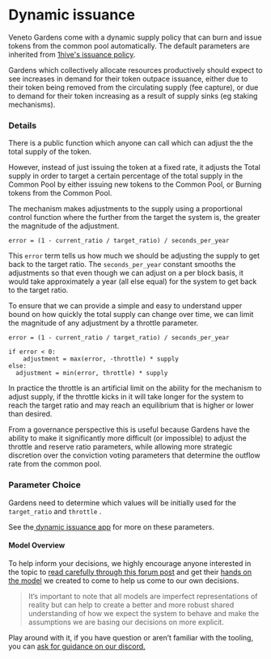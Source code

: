 # Dynamic issuance

Veneto Gardens come with a dynamic supply policy that can burn and issue tokens from the common pool automatically. The default parameters are inherited from [1hive's issuance policy](https://forum.1hive.org/t/dynamic-honey-supply-policy-proposal/2224).

Gardens which collectively allocate resources productively should expect to see increases in demand for their token outpace issuance, either due to their token being removed from the circulating supply \(fee capture\), or due to demand for their token increasing as a result of supply sinks \(eg staking mechanisms\).

### Details

There is a public function which anyone can call which can adjust the the total supply of the token.

However, instead of just issuing the token at a fixed rate, it adjusts the Total supply in order to target a certain percentage of the total supply in the Common Pool by either issuing new tokens to the Common Pool, or Burning tokens from the Common Pool.

The mechanism makes adjustments to the supply using a proportional control function where the further from the target the system is, the greater the magnitude of the adjustment.

```text
error = (1 - current_ratio / target_ratio) / seconds_per_year
```

This `error` term tells us how much we should be adjusting the supply to get back to the target ratio. The `seconds_per_year` constant smooths the adjustments so that even though we can adjust on a per block basis, it would take approximately a year \(all else equal\) for the system to get back to the target ratio.

To ensure that we can provide a simple and easy to understand upper bound on how quickly the total supply can change over time, we can limit the magnitude of any adjustment by a throttle parameter.

```text
error = (1 - current_ratio / target_ratio) / seconds_per_year

if error < 0:
	adjustment = max(error, -throttle) * supply
else:
  adjustment = min(error, throttle) * supply 
```

In practice the throttle is an artificial limit on the ability for the mechanism to adjust supply, if the throttle kicks in it will take longer for the system to reach the target ratio and may reach an equilibrium that is higher or lower than desired.

From a governance perspective this is useful because Gardens have the ability to make it significantly more difficult \(or impossible\) to adjust the throttle and reserve ratio parameters, while allowing more strategic discretion over the conviction voting parameters that determine the outflow rate from the common pool.

### Parameter Choice

Gardens need to determine which values will be initially used for the `target_ratio` and `throttle` .

See the[ dynamic issuance app](../documentation-for-developers/apps/dynamic-issuance.md) for more on these parameters.

#### Model Overview

To help inform your decisions, we highly encourage anyone interested in the topic to [read carefully through this forum post](https://forum.1hive.org/t/dynamic-honey-supply-policy-proposal/2224) and get their [hands on the model](https://github.com/1Hive/luna-swarm/tree/master/honey-supply) we created to come to help us come to our own decisions.

> It’s important to note that all models are imperfect representations of reality but can help to create a better and more robust shared understanding of how we expect the system to behave and make the assumptions we are basing our decisions on more explicit.

Play around with it, if you have question or aren’t familiar with the tooling, you can [ask for guidance on our discord.](https://discord.gg/KTbHy6fSqx)





